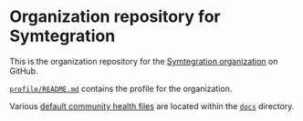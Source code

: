 # Organization repository for Symtegration

This is the organization repository for the [Symtegration organization] on GitHub.

[Symtegration organization]: https://github.com/symtegration

[`profile/README.md`] contains the profile for the organization.

[`profile/README.md`]: profile/README.md

Various [default community health files] are located within the [`docs`] directory.

[default community health files]: https://docs.github.com/en/communities/setting-up-your-project-for-healthy-contributions/creating-a-default-community-health-file

[`docs`]: docs/

